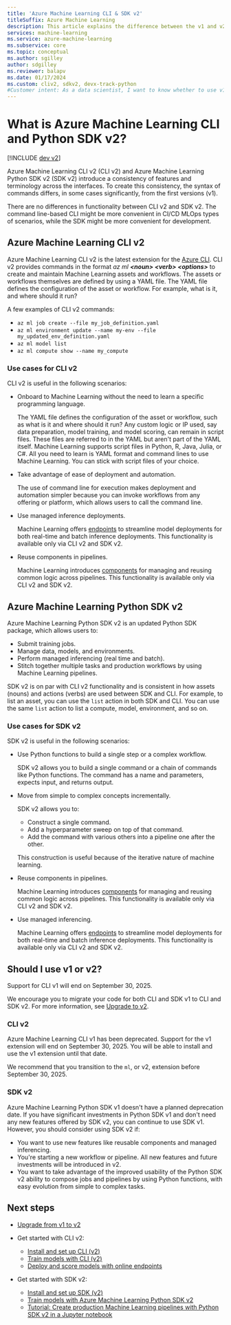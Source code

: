 ```yaml
---
title: 'Azure Machine Learning CLI & SDK v2'
titleSuffix: Azure Machine Learning
description: This article explains the difference between the v1 and v2 versions of Azure Machine Learning.
services: machine-learning
ms.service: azure-machine-learning
ms.subservice: core
ms.topic: conceptual
ms.author: sgilley
author: sdgilley
ms.reviewer: balapv
ms.date: 01/17/2024
ms.custom: cliv2, sdkv2, devx-track-python
#Customer intent: As a data scientist, I want to know whether to use v1 or v2 of CLI and SDK.
---
```


# What is Azure Machine Learning CLI and Python SDK v2?

[!INCLUDE [dev v2](includes/machine-learning-dev-v2.md)]

Azure Machine Learning CLI v2 (CLI v2) and Azure Machine Learning Python SDK v2 (SDK v2) introduce a consistency of features and terminology across the interfaces. To create this consistency, the syntax of commands differs, in some cases significantly, from the first versions (v1).

There are no differences in functionality between CLI v2 and SDK v2. The command line-based CLI might be more convenient in CI/CD MLOps types of scenarios, while the SDK might be more convenient for development.

## Azure Machine Learning CLI v2

Azure Machine Learning CLI v2 is the latest extension for the [Azure CLI](/cli/azure/what-is-azure-cli). CLI v2 provides commands in the format *az ml __\<noun\> \<verb\> \<options\>__* to create and maintain Machine Learning assets and workflows. The assets or workflows themselves are defined by using a YAML file. The YAML file defines the configuration of the asset or workflow. For example, what is it, and where should it run?

A few examples of CLI v2 commands:

* `az ml job create --file my_job_definition.yaml`
* `az ml environment update --name my-env --file my_updated_env_definition.yaml`
* `az ml model list`
* `az ml compute show --name my_compute`

### Use cases for CLI v2

CLI v2 is useful in the following scenarios:

* Onboard to Machine Learning without the need to learn a specific programming language.

    The YAML file defines the configuration of the asset or workflow, such as what is it and where should it run? Any custom logic or IP used, say data preparation, model training, and model scoring, can remain in script files. These files are referred to in the YAML but aren't part of the YAML itself. Machine Learning supports script files in Python, R, Java, Julia, or C#. All you need to learn is YAML format and command lines to use Machine Learning. You can stick with script files of your choice.

* Take advantage of ease of deployment and automation.

    The use of command line for execution makes deployment and automation simpler because you can invoke workflows from any offering or platform, which allows users to call the command line.

* Use managed inference deployments.

    Machine Learning offers [endpoints](concept-endpoints.md) to streamline model deployments for both real-time and batch inference deployments. This functionality is available only via CLI v2 and SDK v2.

* Reuse components in pipelines.

    Machine Learning introduces [components](concept-component.md) for managing and reusing common logic across pipelines. This functionality is available only via CLI v2 and SDK v2.

## Azure Machine Learning Python SDK v2

Azure Machine Learning Python SDK v2 is an updated Python SDK package, which allows users to:

* Submit training jobs.
* Manage data, models, and environments.
* Perform managed inferencing (real time and batch).
* Stitch together multiple tasks and production workflows by using Machine Learning pipelines.

SDK v2 is on par with CLI v2 functionality and is consistent in how assets (nouns) and actions (verbs) are used between SDK and CLI. For example, to list an asset, you can use the `list` action in both SDK and CLI. You can use the same `list` action to list a compute, model, environment, and so on.

### Use cases for SDK v2

SDK v2 is useful in the following scenarios:

* Use Python functions to build a single step or a complex workflow.

    SDK v2 allows you to build a single command or a chain of commands like Python functions. The command has a name and parameters, expects input, and returns output.

* Move from simple to complex concepts incrementally.

    SDK v2 allows you to:

    * Construct a single command.
    * Add a hyperparameter sweep on top of that command.
    * Add the command with various others into a pipeline one after the other.
    
    This construction is useful because of the iterative nature of machine learning.

* Reuse components in pipelines.

    Machine Learning introduces [components](concept-component.md) for managing and reusing common logic across pipelines. This functionality is available only via CLI v2 and SDK v2.

* Use managed inferencing.

    Machine Learning offers [endpoints](concept-endpoints.md) to streamline model deployments for both real-time and batch inference deployments. This functionality is available only via CLI v2 and SDK v2.

## Should I use v1 or v2?

Support for CLI v1 will end on September 30, 2025.  

We encourage you to migrate your code for both CLI and SDK v1 to CLI and SDK v2. For more information, see [Upgrade to v2](how-to-migrate-from-v1.md).

### CLI v2

Azure Machine Learning CLI v1 has been deprecated. Support for the v1 extension will end on September 30, 2025. You will be able to install and use the v1 extension until that date.

We recommend that you transition to the `ml`, or v2, extension before September 30, 2025.

### SDK v2

Azure Machine Learning Python SDK v1 doesn't have a planned deprecation date. If you have significant investments in Python SDK v1 and don't need any new features offered by SDK v2, you can continue to use SDK v1. However, you should consider using SDK v2 if:

* You want to use new features like reusable components and managed inferencing.
* You're starting a new workflow or pipeline. All new features and future investments will be introduced in v2.
* You want to take advantage of the improved usability of the Python SDK v2 ability to compose jobs and pipelines by using Python functions, with easy evolution from simple to complex tasks.

## Next steps

* [Upgrade from v1 to v2](how-to-migrate-from-v1.md)
* Get started with CLI v2:

    * [Install and set up CLI (v2)](how-to-configure-cli.md)
    * [Train models with CLI (v2)](how-to-train-model.md)
    * [Deploy and score models with online endpoints](how-to-deploy-online-endpoints.md)
    
* Get started with SDK v2:

    * [Install and set up SDK (v2)](https://aka.ms/sdk-v2-install)
    * [Train models with Azure Machine Learning Python SDK v2](how-to-train-model.md)
    * [Tutorial: Create production Machine Learning pipelines with Python SDK v2 in a Jupyter notebook](tutorial-pipeline-python-sdk.md)
